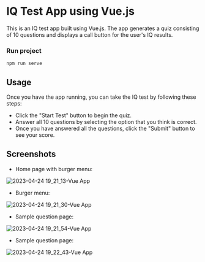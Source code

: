 # IQ Test App using Vue.js
This is an IQ test app built using Vue.js. The app generates a quiz consisting of 10 questions and displays a call button for the user's IQ results.

### Run project
```
npm run serve
```

## Usage
Once you have the app running, you can take the IQ test by following these steps:

- Click the "Start Test" button to begin the quiz.
- Answer all 10 questions by selecting the option that you think is correct.
- Once you have answered all the questions, click the "Submit" button to see your score.

## Screenshots

- Home page with burger menu:

![2023-04-24 19_21_13-Vue App](https://user-images.githubusercontent.com/75502074/234057345-618d1705-c551-437c-80ef-ceca487e9ddd.png)

- Burger menu:

![2023-04-24 19_21_30-Vue App](https://user-images.githubusercontent.com/75502074/234057361-733d1942-be5e-4023-9e03-07ae595543b3.png)

- Sample question page:

![2023-04-24 19_21_54-Vue App](https://user-images.githubusercontent.com/75502074/234057365-509f6c1f-9523-4282-ac1e-a23d35d675cd.png)

- Sample question page:

![2023-04-24 19_22_43-Vue App](https://user-images.githubusercontent.com/75502074/234057509-85cf207a-f72c-4c96-8108-085a90afc111.png)
